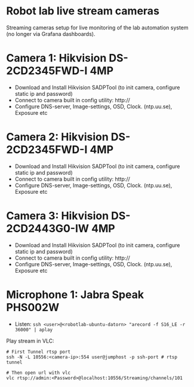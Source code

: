 # Robot lab live stream cameras
Streaming cameras setup for live monitoring of the lab automation system (no longer via Grafana dashboards).

# Camera 1: Hikvision DS-2CD2345FWD-I 4MP
  - Download and Install Hikvision SADPTool (to init camera, configure static ip and password)
  - Connect to camera built in config utility: http://<static-ip-of-camera>
  - Configure DNS-server, Image-settings, OSD, Clock. (ntp.uu.se), Exposure etc
  
# Camera 2: Hikvision DS-2CD2345FWD-I 4MP
  - Download and Install Hikvision SADPTool (to init camera, configure static ip and password)
  - Connect to camera built in config utility: http://<static-ip-of-camera>
  - Configure DNS-server, Image-settings, OSD, Clock. (ntp.uu.se), Exposure etc

# Camera 3: Hikvision DS-2CD2443G0-IW 4MP
  - Download and Install Hikvision SADPTool (to init camera, configure static ip and password)
  - Connect to camera built in config utility: http://<static-ip-of-camera>
  - Configure DNS-server, Image-settings, OSD, Clock. (ntp.uu.se), Exposure etc
  
# Microphone 1: Jabra Speak PHS002W
  - Listen: ```ssh <user>@<robotlab-ubuntu-datorn> "arecord -f S16_LE -r 36000" | aplay```

  
Play stream in VLC:
```
# First Tunnel rtsp port
ssh -N -L 10556:<camera-ip>:554 user@jumphost -p ssh-port # rtsp tunnel

# Then open url with vlc
vlc rtsp://admin:<Password>@localhost:10556/Streaming/channels/101
```
